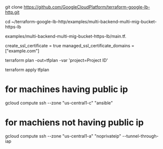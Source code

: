 git clone https://github.com/GoogleCloudPlatform/terraform-google-lb-http.git

cd ~/terraform-google-lb-http/examples/multi-backend-multi-mig-bucket-https-lb



 examples/multi-backend-multi-mig-bucket-https-lb/main.tf.


create_ssl_certificate = true
managed_ssl_certificate_domains = ["example.com"]

terraform plan -out=tfplan -var 'project=Project ID'


terraform apply tfplan




# for machines having public ip
gcloud compute ssh --zone "us-central1-c" "ansible" 


# for machiens not having public ip
gcloud compute ssh --zone "us-central1-a" "noprivateip" --tunnel-through-iap 

